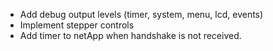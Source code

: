 - Add debug output levels (timer, system, menu, lcd, events)
- Implement stepper controls
- Add timer to netApp when handshake is not received.